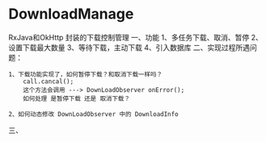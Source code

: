 # DownloadManage
RxJava和OkHttp 封装的下载控制管理
一、功能
    1、多任务下载、取消、暂停
    2、设置下载最大数量
    3、等待下载，主动下载
    4、引入数据库
二、实现过程所遇问题：

    1、下载功能实现了，如何暂停下载？和取消下载一样吗？
        call.cancal();
        这个方法会调用 ---> DownLoadObserver onError();
        如何处理 是暂停下载 还是 取消下载？

    2、如何动态修改 DownLoadObserver 中的 DownloadInfo

三、